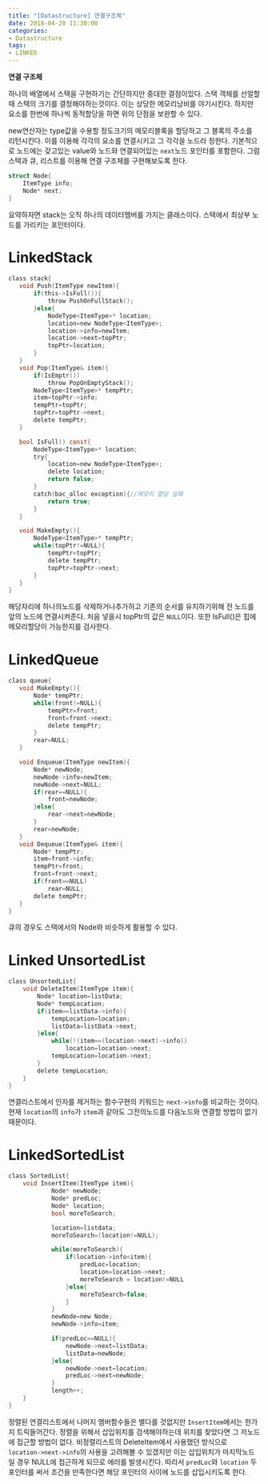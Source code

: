 ```yaml
---
title: "[Datastructure] 연결구조체"
date: 2018-04-20 11:30:00
categories:
- Datastructure
tags:
- LINKED
---
```

**연결 구조체**

하나의 배열에서 스택을 구현하기는 간단하지만 중대한 결점이있다. 스택 객체를 선얼할 때 스택의 크기를 결정해야하는것이다. 이는 상당한 메모리낭비를 야기시킨다. 하지만 요소를 한번에 하나씩 동적할당을 하면 위의 단점을 보완할 수 있다.<br/>

new연산자는 type값을 수용할 정도크기의 메모리블록을 할당하고 그 블록의 주소를 리턴시킨다. 이를 이용해 각각의 요소를 연결시키고 그 각각을 노드라 칭한다. 기본적으로 노드에는 갖고있는 value와 노드와 연결되어있는 `next`노드 포인터를 포함한다. 그럼 스택과 큐, 리스트를 이용해 연결 구조체를 구현해보도록 한다.<br/>

 ```c
 struct Node{
	 ItemType info;
	 Node* next;
 }
 ```
 요약하자면 stack는 오직 하나의 데이터멤버를 가지는 클래스이다. 스택에서 최상부 노드를 가리키는 포인터이다.
# LinkedStack
 ```c
 class stack{
	void Push(ItemType newItem){
		if(this->IsFull()){
			throw PushOnFullStack();
		}else{
			NodeType<ItemType>* location;
			location=new NodeType<ItemType>;
			location->info=newItem;
			location->next=topPtr;
			topPtr=location;
		}
	}
	void Pop(ItemType& item){
		if(IsEmptr())
			throw PopOnEmptyStack();
		NodeType<ItemType>* tempPtr;
		item=topPtr->info;
		tempPtr=topPtr;
		topPtr=topPtr->next;
		delete tempPtr;
	}

	bool IsFull() const{
		NodeType<ItemType>* location;
		try{
			location=new NodeType<ItemType>;
			delete location;
			return false;
		}
		catch(bac_alloc exception){//메모리 할당 실패
			return true;
		}
	}

	void MakeEmpty(){
		NodeType<ItemType>* tempPtr;
		while(topPtr!=NULL){
			tempPtr=topPtr;
			delete tempPtr;
			topPtr=topPtr->next;
		}
	}
}
 ```
 해당자리에 하나의노드를 삭제하거나추가하고 기존의 순서를 유지하기위해 전 노드를 앞의 노드에 연결시켜준다. 처음 넣을시 topPtr의 값은 `NULL`이다. 또한 IsFull()은 힙에 메모리할당이 가능한지를 검사한다.<br/>
# LinkedQueue
 ```c
class queue{
	void MakeEmpty(){
		Node* tempPtr;
		while(front!=NULL){
			tempPtr=front;
			front=front->next;
			delete tempPtr;
		}
		rear=NULL;
	}

	void Enqueue(ItemType newItem){
		Node* newNode;
		newNode->info=newItem;
		newNode->next=NULL;
		if(rear==NULL){
			front=newNode;
		}else{
			rear->next=newNode;
		}
		rear=newNode;			
	}
	void Dequeue(ItemType& item){
		Node* tempPtr;
		item=front->info;
		tempPtr=front;
		front=front->next;
		if(front==NULL)
			rear=NULL;
		delete tempPtr;
	}
}
```
큐의 경우도 스택에서의 Node와 비슷하게 활용할 수 있다.
# Linked UnsortedList
```c
class UnsortedList{
	void DeleteItem(ItemType item){
		Node* location=listData;
		Node* tempLocation;
		if(item==listData->info){
			tempLocation=location;
			listData=listData->next;
		}else{
			while(!(item==(location->next)->info))
				location=location->next;
			tempLocation=location->next;
		}
		delete tempLocation;
	}
}
```
연결리스트에서 인자를 제거하는 함수구현의 키워드는 `next->info`를 비교하는 것이다. 현재 `location`의 `info`가 `item`과 같아도 그전의노드를 다음노드와 연결할 방법이 없기 때문이다.

# LinkedSortedList
```c
class SortedList{
	void InsertItem(ItemType item){
			Node* newNode;
			Node* predLoc;
			Node* location;
			bool moreToSearch;

			location=listdata;
			moreToSearch=(location!=NULL);

			while(moreToSearch){
				if(location->info<item){
					predLoc=location;
					location=location->next;
					moreToSearch = location!=NULL
				}else{
					moreToSearch=false;
				}
			}
			newNode=new Node;
			newNode->info=item;

			if(predLoc==NULL){
				newNode->next=listData;
				listData=newNode;
			}else{
				newNode->next=location;
				predLoc->next=newNode;
			}
			length++;
	}
}
```
정렬된 연결리스트에서 나머지 멤버함수들은 별다를 것없지만 `InsertItem`에서는 한가지 트릭들어간다. 정렬을 위해서 삽입위치를 검색해야하는데 위치를 찾았다면 그 저노드에 접근할 방법이 없다. 비정렬리스트의 DeleteItem에서 사용했던 방식으로 `location->next->info`의 사용을 고려해볼 수 있겠지만 이는 삽입위치가 마지막노드일 경우 NULL에 접근하게 되므로 에러를 발생시킨다. 따라서 `predLoc`와 `location` 두 포인터를 써서 조건을 만족한다면 해당 포인터의 사이에 노드를 삽입시키도록 한다.
